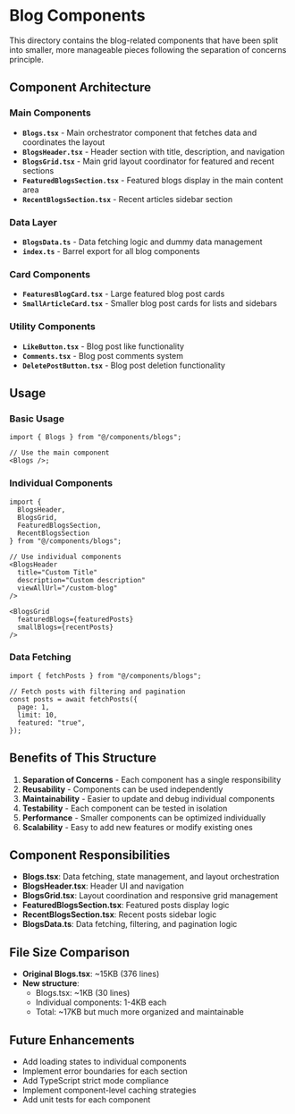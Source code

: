 # Blog Components

This directory contains the blog-related components that have been split into smaller, more manageable pieces following the separation of concerns principle.

## Component Architecture

### Main Components

- **`Blogs.tsx`** - Main orchestrator component that fetches data and coordinates the layout
- **`BlogsHeader.tsx`** - Header section with title, description, and navigation
- **`BlogsGrid.tsx`** - Main grid layout coordinator for featured and recent sections
- **`FeaturedBlogsSection.tsx`** - Featured blogs display in the main content area
- **`RecentBlogsSection.tsx`** - Recent articles sidebar section

### Data Layer

- **`BlogsData.ts`** - Data fetching logic and dummy data management
- **`index.ts`** - Barrel export for all blog components

### Card Components

- **`FeaturesBlogCard.tsx`** - Large featured blog post cards
- **`SmallArticleCard.tsx`** - Smaller blog post cards for lists and sidebars

### Utility Components

- **`LikeButton.tsx`** - Blog post like functionality
- **`Comments.tsx`** - Blog post comments system
- **`DeletePostButton.tsx`** - Blog post deletion functionality

## Usage

### Basic Usage

```tsx
import { Blogs } from "@/components/blogs";

// Use the main component
<Blogs />;
```

### Individual Components

```tsx
import {
  BlogsHeader,
  BlogsGrid,
  FeaturedBlogsSection,
  RecentBlogsSection
} from "@/components/blogs";

// Use individual components
<BlogsHeader
  title="Custom Title"
  description="Custom description"
  viewAllUrl="/custom-blog"
/>

<BlogsGrid
  featuredBlogs={featuredPosts}
  smallBlogs={recentPosts}
/>
```

### Data Fetching

```tsx
import { fetchPosts } from "@/components/blogs";

// Fetch posts with filtering and pagination
const posts = await fetchPosts({
  page: 1,
  limit: 10,
  featured: "true",
});
```

## Benefits of This Structure

1. **Separation of Concerns** - Each component has a single responsibility
2. **Reusability** - Components can be used independently
3. **Maintainability** - Easier to update and debug individual components
4. **Testability** - Each component can be tested in isolation
5. **Performance** - Smaller components can be optimized individually
6. **Scalability** - Easy to add new features or modify existing ones

## Component Responsibilities

- **Blogs.tsx**: Data fetching, state management, and layout orchestration
- **BlogsHeader.tsx**: Header UI and navigation
- **BlogsGrid.tsx**: Layout coordination and responsive grid management
- **FeaturedBlogsSection.tsx**: Featured posts display logic
- **RecentBlogsSection.tsx**: Recent posts sidebar logic
- **BlogsData.ts**: Data fetching, filtering, and pagination logic

## File Size Comparison

- **Original Blogs.tsx**: ~15KB (376 lines)
- **New structure**:
  - Blogs.tsx: ~1KB (30 lines)
  - Individual components: 1-4KB each
  - Total: ~17KB but much more organized and maintainable

## Future Enhancements

- Add loading states to individual components
- Implement error boundaries for each section
- Add TypeScript strict mode compliance
- Implement component-level caching strategies
- Add unit tests for each component

